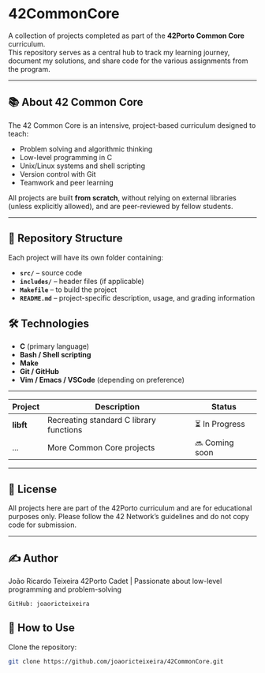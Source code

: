 # 42CommonCore

A collection of projects completed as part of the **42Porto Common Core** curriculum.  
This repository serves as a central hub to track my learning journey, document my solutions, and share code for the various assignments from the program.

---

## 📚 About 42 Common Core

The 42 Common Core is an intensive, project-based curriculum designed to teach:
- Problem solving and algorithmic thinking
- Low-level programming in C
- Unix/Linux systems and shell scripting
- Version control with Git
- Teamwork and peer learning

All projects are built **from scratch**, without relying on external libraries (unless explicitly allowed), and are peer-reviewed by fellow students.

---

## 📂 Repository Structure

Each project will have its own folder containing:
- **`src/`** – source code
- **`includes/`** – header files (if applicable)
- **`Makefile`** – to build the project
- **`README.md`** – project-specific description, usage, and grading information

## 🛠️ Technologies

- **C** (primary language)
- **Bash / Shell scripting**
- **Make**
- **Git / GitHub**
- **Vim / Emacs / VSCode** (depending on preference)

---

| Project | Description | Status |
|---------|-------------|--------|
| **libft** | Recreating standard C library functions | ⏳ In Progress |
| ... | More Common Core projects | 🔜 Coming soon |

---

## 📜 License

All projects here are part of the 42Porto curriculum and are for educational purposes only.
Please follow the 42 Network’s guidelines and do not copy code for submission.

---

## ✍️ Author

João Ricardo Teixeira
42Porto Cadet | Passionate about low-level programming and problem-solving

    GitHub: joaoricteixeira

## 📖 How to Use

Clone the repository:
```bash
git clone https://github.com/joaoricteixeira/42CommonCore.git
